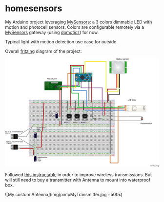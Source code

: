 # homesensors

My Arduino project leveraging [MySensors](http://mysensors.org): a 3 colors dimmable LED with motion and photocell sensors. Colors are configurable remotely via a [MySensors](htt://mysensors.org) gateway (using [domoticz](domoticz.com)) for now.

Typical light with motion detection use case for outside.

Overall [fritzing](http://fritzing.org) diagram of the project:

![MyDimmableLEDStrip](img/MyDimmableLEDStrip_bb.png)

Followed [this instructable](http://www.instructables.com/id/Enhanced-NRF24L01/) in order to improve wireless transmissions. But will still need to buy a transmitter with Antenna to mount into waterproof box.  

![My custom Antenna](img/pimpMyTransmitter.jpg =500x)